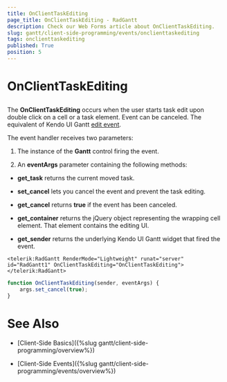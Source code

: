 ```yaml
---
title: OnClientTaskEditing
page_title: OnClientTaskEditing - RadGantt
description: Check our Web Forms article about OnClientTaskEditing.
slug: gantt/client-side-programming/events/onclienttaskediting
tags: onclienttaskediting
published: True
position: 5
---
```


# OnClientTaskEditing

## 

The **OnClientTaskEditing** occurs when the user starts task edit upon double click on a cell or a task element. Event can be canceled. The equivalent of Kendo UI Gantt [edit event](https://docs.telerik.com/kendo-ui/api/javascript/ui/gantt/events/edit).


The event handler receives two parameters:

1. The instance of the **Gantt** control firing the event.

1. An **eventArgs** parameter containing the following methods:

* **get_task** returns the current moved task.

* **set_cancel** lets you cancel the event and prevent the task editing.

* **get_cancel** returns **true** if the event has been canceled.

* **get_container** returns the jQuery object representing the wrapping cell element. That element contains the editing UI.

* **get_sender** returns the underlying Kendo UI Gantt widget that fired the event.

````ASP.NET
<telerik:RadGantt RenderMode="Lightweight" runat="server" id="RadGantt1" OnClientTaskEditing="OnClientTaskEditing">
</telerik:RadGantt>
````

````JavaScript
function OnClientTaskEditing(sender, eventArgs) {
    args.set_cancel(true);
}
````

# See Also

 * [Client-Side Basics]({%slug gantt/client-side-programming/overview%})

 * [Client-Side Events]({%slug gantt/client-side-programming/events/overview%})
